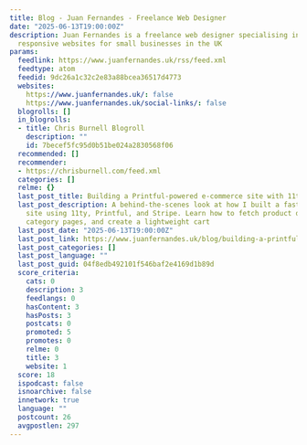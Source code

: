 ```yaml
---
title: Blog - Juan Fernandes - Freelance Web Designer
date: "2025-06-13T19:00:00Z"
description: Juan Fernandes is a freelance web designer specialising in building bespoke
  responsive websites for small businesses in the UK
params:
  feedlink: https://www.juanfernandes.uk/rss/feed.xml
  feedtype: atom
  feedid: 9dc26a1c32c2e83a88bcea36517d4773
  websites:
    https://www.juanfernandes.uk/: false
    https://www.juanfernandes.uk/social-links/: false
  blogrolls: []
  in_blogrolls:
  - title: Chris Burnell Blogroll
    description: ""
    id: 7becef5fc95d0b51be024a2830568f06
  recommended: []
  recommender:
  - https://chrisburnell.com/feed.xml
  categories: []
  relme: {}
  last_post_title: Building a Printful‑powered e‑commerce site with 11ty and Stripe
  last_post_description: A behind-the-scenes look at how I built a fast, modern e‑commerce
    site using 11ty, Printful, and Stripe. Learn how to fetch product data, auto-generate
    category pages, and create a lightweight cart
  last_post_date: "2025-06-13T19:00:00Z"
  last_post_link: https://www.juanfernandes.uk/blog/building-a-printful%E2%80%91powered-ecommerce-site/
  last_post_categories: []
  last_post_language: ""
  last_post_guid: 04f8edb492101f546baf2e4169d1b89d
  score_criteria:
    cats: 0
    description: 3
    feedlangs: 0
    hasContent: 3
    hasPosts: 3
    postcats: 0
    promoted: 5
    promotes: 0
    relme: 0
    title: 3
    website: 1
  score: 18
  ispodcast: false
  isnoarchive: false
  innetwork: true
  language: ""
  postcount: 26
  avgpostlen: 297
---
```

